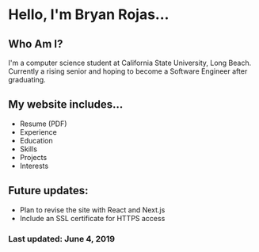 # Hello, I'm Bryan Rojas...

## Who Am I?

I'm a computer science student at California State University, Long Beach. Currently a rising senior and hoping to become a Software Engineer after graduating.

## My website includes...

- Resume (PDF)
- Experience
- Education
- Skills
- Projects
- Interests

## Future updates:

- Plan to revise the site with React and Next.js
- Include an SSL certificate for HTTPS access

### Last updated: **June 4, 2019**